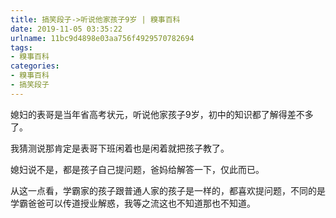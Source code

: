 ```yaml
---
title: 搞笑段子->听说他家孩子9岁 | 糗事百科
date: 2019-11-05 03:35:22
urlname: 11bc9d4898e03aa756f4929570782694
tags: 
- 糗事百科
categories:
- 糗事百科
- 搞笑段子
---
```

媳妇的表哥是当年省高考状元，听说他家孩子9岁，初中的知识都了解得差不多了。

我猜测说那肯定是表哥下班闲着也是闲着就把孩子教了。

媳妇说不是，都是孩子自己提问题，爸妈给解答一下，仅此而已。

从这一点看，学霸家的孩子跟普通人家的孩子是一样的，都喜欢提问题，不同的是学霸爸爸可以传道授业解惑，我等之流这也不知道那也不知道。


